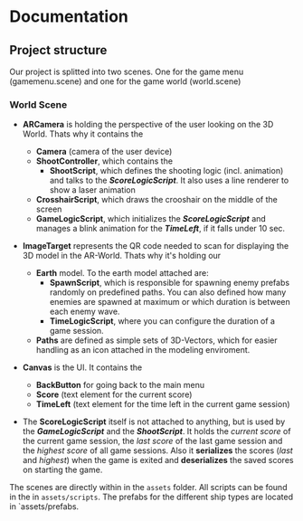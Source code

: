 # Documentation

## Project structure
Our project is splitted into two scenes. One for the game menu (gamemenu.scene) and one for the game world (world.scene)

### World Scene
- __ARCamera__ is holding the perspective of the user looking on the 3D World. Thats why it contains the
  - __Camera__ (camera of the user device)
  - __ShootController__, which contains the
    - __ShootScript__, which defines the shooting logic (incl. animation) and talks to the **_ScoreLogicScript_**. It also uses a line renderer to show a laser animation
  - __CrosshairScript__, which draws the crooshair on the middle of the screen
  - __GameLogicScript__, which initializes the **_ScoreLogicScript_** and manages a blink animation for the **_TimeLeft_**, if it falls under 10 sec.

- __ImageTarget__ represents the QR code needed to scan for displaying the 3D model in the AR-World. Thats why it's holding our
  - __Earth__ model. To the earth model attached are:
    - __SpawnScript__, which is responsible for spawning enemy prefabs randomly on predefined paths. You can also defined how many enemies are spawned at maximum or which duration is between each enemy wave.
    - __TimeLogicScript__, where you can configure the duration of a game session.
  - __Paths__ are defined as simple sets of 3D-Vectors, which for easier handling as an icon attached in the modeling enviroment.

- __Canvas__ is the UI. It contains the
  - __BackButton__ for going back to the main menu
  - __Score__ (text element for the current score)
  - __TimeLeft__ (text element for the time left in the current game session)

- The __ScoreLogicScript__ itself is not attached to anything, but is used by the **_GameLogicScript_** and the **_ShootScript_**. It holds the *current score* of the current game session, the *last score* of the last game session and the *highest score* of all game sessions. Also it __serializes__ the scores (*last* and *highest*) when the game is exited and __deserializes__ the saved scores on starting the game.

The scenes are directly within in the `assets` folder. 
All scripts can be found in the in `assets/scripts`. 
The prefabs for the different ship types are located in `assets/prefabs. 
